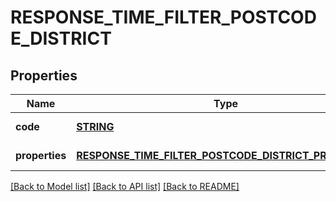 # RESPONSE_TIME_FILTER_POSTCODE_DISTRICT

## Properties
Name | Type | Description | Notes
------------ | ------------- | ------------- | -------------
**code** | [**STRING**](String.md) |  | [default to null]
**properties** | [**RESPONSE_TIME_FILTER_POSTCODE_DISTRICT_PROPERTIES**](ResponseTimeFilterPostcodeDistrictProperties.md) |  | [default to null]

[[Back to Model list]](../README.md#documentation-for-models) [[Back to API list]](../README.md#documentation-for-api-endpoints) [[Back to README]](../README.md)


